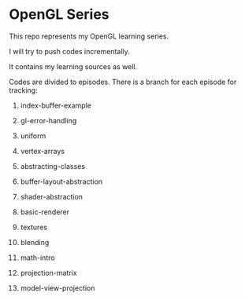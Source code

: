 # OpenGL Series

This repo represents my OpenGL learning series.

I will try to push codes incrementally.

It contains my learning sources as well.

Codes are divided to episodes. There is a branch for each episode for tracking:

1. index-buffer-example

2. gl-error-handling

3. uniform

4. vertex-arrays

5. abstracting-classes

6. buffer-layout-abstraction

7. shader-abstraction

8. basic-renderer

9. textures

10. blending

11. math-intro

12. projection-matrix

13. model-view-projection